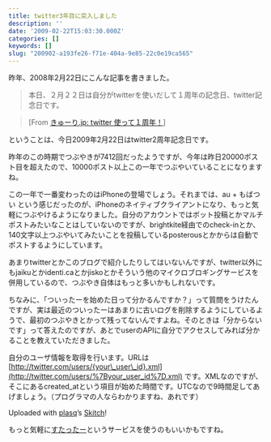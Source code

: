 ```yaml
---
title: twitter3年目に突入しました
description: ''
date: '2009-02-22T15:03:30.000Z'
categories: []
keywords: []
slug: "200902-a193fe26-f71e-404a-9e85-22c0e19ca565"
---
```

昨年、2008年2月22日にこんな記事を書きました。

> 本日、２月２２日は自分がtwitterを使いだして１周年の記念日、twitter記念日です。

> \[From [きゅーり.jp: twitter 使って１周年！](http://blog.qli.jp/2008/02/twitter.html)\]

ということは、今日2009年2月22日はtwitter2周年記念日です。

昨年のこの時期でつぶやきが7412回だったようですが、今年は昨日20000ポスト目を超えたので、10000ポスト以上この一年でつぶやいていることになりますね。

この一年で一番変わったのはiPhoneの登場でしょう。それまでは、au + もばつい という感じだったのが、iPhoneのネイティブクライアントになり、もっと気軽につぶやけるようになりました。自分のアカウントではボット投稿とかマルチポストみたいなことはしていないのですが、brightkite経由でのcheck-inとか、140文字以上つぶやいてみたいことを投稿しているposterousとかからは自動でポストするようにしています。

あまりtwitterとかこのブログで紹介したりしてはいないんですが、twitter以外にもjaikuとかidenti.caとかjiskoとかそういう他のマイクロブロギングサービスを併用しているので、つぶやき自体はもっと多いかもしれないです。

ちなみに、「ついったーを始めた日って分かるんですか？」って質問をうけたんですが、実は最近のついったーはあまりに古いログを削除するようにしているようで、最初のつぶやきとかって残ってないんですよね。そのときは「分からないです」って答えたのですが、あとでuserのAPIに自分でアクセスしてみれば分かることを教えていただきました。

自分のユーザ情報を取得を行います。URLは [http://twitter.com/users/{your\_user\_id}.xml](http://twitter.com/users/%7Byour_user_id%7D.xml) です。XMLなのですが、そこにあるcreated\_atという項目が始めた時間です。UTCなので9時間足してあげましょう。（プログラマの人ならわかりますね、あれです）

Uploaded with [plasq](http://plasq.com/)’s [Skitch](http://skitch.com)!

もっと気軽に[すたったー](http://statter.hoge.in/)というサービスを使うのもいいかもですね。